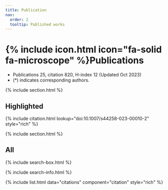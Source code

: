 ```yaml
---
title: Publication
nav:
  order: 2
  tooltip: Published works
---
```


# {% include icon.html icon="fa-solid fa-microscope" %}Publications

- Publications 25, citation 820, H-index 12 (Updated Oct 2023)
- (*) indicates corresponding authors.
  
{% include section.html %}

## Highlighted

{% include citation.html lookup="doi:10.1007/s44258-023-00010-2" style="rich" %}

{% include section.html %}

## All

{% include search-box.html %}

{% include search-info.html %}

{% include list.html data="citations" component="citation" style="rich" %}

